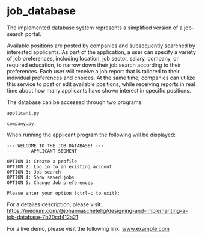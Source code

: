 # job_database

The implemented database system represents a simplified version of a job-search portal.

Available positions are posted by companies and subsequently searched by interested applicants. As part of the application, a user can specify a variety of job preferences, including location, job sector, salary, company, or required education, to narrow down their job search according to their preferences. Each user will receive a job report that is tailored to their individual preferences and choices. At the same time, companies can utilize this service to post or edit available positions, while receiving reports in real time about how many applicants have shown interest in specific positions.

The database can be accessed through two programs: 

```
applicant.py

company.py.
```

When running the applicant program the following will be displayed: 

```
--- WELCOME TO THE JOB DATABASE! ---
---      APPLICANT SEGMENT       ---

OPTION 1: Create a profile
OPTION 2: Log in to an existing account
OPTION 3: Job search
OPTION 4: Show saved jobs
OPTION 5: Change Job preferences

Please enter your option (ctrl-c to exit):
```
For a detailes description, please visit: https://medium.com/@johannaschetelig/designing-and-implementing-a-job-database-7b20cd412a21


For a live demo, please visit the following link: www.example.com


